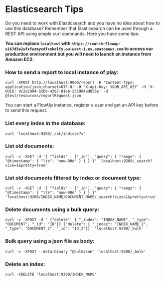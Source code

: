 # Elasticsearch Tips

Do you need to work with Elasticsearch and you have no idea about how to use this database? Remember that Elasticsearch can be used through a REST API using simple curl commands. Here you have some tips:

**You can replace ``localhost`` with ``https://search-flowup-ui67d3e2wfxfwzmycdfxxkelfy.eu-west-1.es.amazonaws.com`` to access our production environment but you will need to launch an instance from Amazon EC2.**

### How to send a report to local instance of play:

`curl -XPOST http://localhost:9000/report -H 'Content-Type: application/json;charset=UTF-8' -H 'X-Api-Key: YOUR_API_KEY' -H 'X-UUID: 9c2a2994-b2b9-4297-81eb-231984ad056e' -d @test/resources/reportRequest.json`

You can start a FlowUp instance, register a user and get an API key before to send this request.

### List every index in the database:

`curl 'localhost:9200/_cat/indices?v'`

### List old documents:

`curl -v -XGET -d '{
  "fields" : ["_id"],
  "query": {
    "range": {
      "@timestamp": {
        "lte": "now-90d"
      }
    }
  }
}' 'localhost:9200/_search?size=1&pretty=true'`

### List old documents filtered by index or document type:

`curl -v -XGET -d '{
  "fields" : ["_id"],
  "query": {
    "range": {
      "@timestamp": {
        "lte": "now-90d"
      }
    }
  }
}' 'localhost:9200/INDEX_NAME/DOCUMENT_NAME/_search?size=1&pretty=true'`

### Delete documents using a bulk query:

`curl -v -XPOST -d '
{"delete": { "_index": "INDEX_NAME", "_type": "DOCUMENT", "_id": "ID"}}
{"delete": { "_index": "INDEX_NAME_2", "_type": "DOCUMENT_2", "_id": "ID_2"}}'
'localhost:9200/_bulk'`

### Bulk query using a json file as body:

`curl -v -XPOST --data-binary "@bulkJson" 'localhost:9200/_bulk'`

### Delete an index:

`curl -XDELETE 'localhost:9200/INDEX_NAME'`
